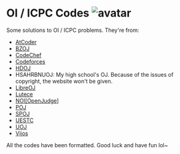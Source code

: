 # OI / ICPC Codes ![avatar](https://www.gravatar.com/avatar/db46c601e36b86f9f275e9349e798149?s=100&d=mm&r=g)

Some solutions to OI / ICPC problems. They're from:

- [AtCoder](https://atcoder.jp/)
- [BZOJ](https://www.lydsy.com/JudgeOnline/)
- [CodeChef](https://www.codechef.com/)
- [Codeforces](https://codeforces.com/)
- [HDOJ](http://acm.hdu.edu.cn/)
- HSAHRBNUOJ: My high school's OJ. Because of the issues of copyright, the website won't be given.
- [LibreOJ](https://loj.ac/)
- [Lutece](https://lutece.xyz/)
- [NOI[OpenJudge]](http://noi.openjudge.cn/)
- [POJ](http://poj.org/)
- [SPOJ](https://www.spoj.com/)
- [UESTC](https://acm.uestc.edu.cn/home)
- [UOJ](https://uoj.ac/)
- [Vijos](https://vijos.org/)

All the codes have been formatted. Good luck and have fun lol~

